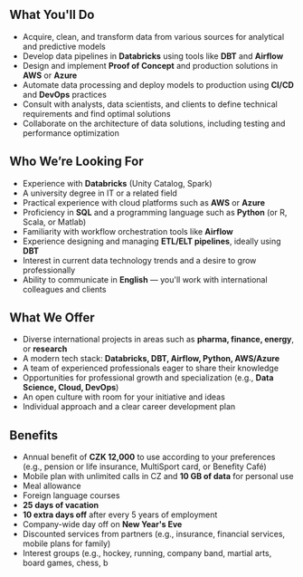 ## What You'll Do

* Acquire, clean, and transform data from various sources for analytical and predictive models
* Develop data pipelines in **Databricks** using tools like **DBT** and **Airflow**
* Design and implement **Proof of Concept** and production solutions in **AWS** or **Azure**
* Automate data processing and deploy models to production using **CI/CD** and **DevOps** practices
* Consult with analysts, data scientists, and clients to define technical requirements and find optimal solutions
* Collaborate on the architecture of data solutions, including testing and performance optimization

## Who We’re Looking For

* Experience with **Databricks** (Unity Catalog, Spark)
* A university degree in IT or a related field
* Practical experience with cloud platforms such as **AWS** or **Azure**
* Proficiency in **SQL** and a programming language such as **Python** (or R, Scala, or Matlab)
* Familiarity with workflow orchestration tools like **Airflow**
* Experience designing and managing **ETL/ELT pipelines**, ideally using **DBT**
* Interest in current data technology trends and a desire to grow professionally
* Ability to communicate in **English** — you'll work with international colleagues and clients

## What We Offer

* Diverse international projects in areas such as **pharma, finance, energy**, or **research**
* A modern tech stack: **Databricks, DBT, Airflow, Python, AWS/Azure**
* A team of experienced professionals eager to share their knowledge
* Opportunities for professional growth and specialization (e.g., **Data Science, Cloud, DevOps**)
* An open culture with room for your initiative and ideas
* Individual approach and a clear career development plan

## Benefits

* Annual benefit of **CZK 12,000** to use according to your preferences (e.g., pension or life insurance, MultiSport card, or Benefity Café)
* Mobile plan with unlimited calls in CZ and **10 GB of data** for personal use
* Meal allowance
* Foreign language courses
* **25 days of vacation**
* **10 extra days off** after every 5 years of employment
* Company-wide day off on **New Year's Eve**
* Discounted services from partners (e.g., insurance, financial services, mobile plans for family)
* Interest groups (e.g., hockey, running, company band, martial arts, board games, chess, b
